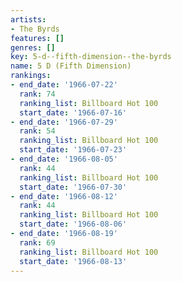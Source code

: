 ```yaml
---
artists:
- The Byrds
features: []
genres: []
key: 5-d--fifth-dimension--the-byrds
name: 5 D (Fifth Dimension)
rankings:
- end_date: '1966-07-22'
  rank: 74
  ranking_list: Billboard Hot 100
  start_date: '1966-07-16'
- end_date: '1966-07-29'
  rank: 54
  ranking_list: Billboard Hot 100
  start_date: '1966-07-23'
- end_date: '1966-08-05'
  rank: 44
  ranking_list: Billboard Hot 100
  start_date: '1966-07-30'
- end_date: '1966-08-12'
  rank: 44
  ranking_list: Billboard Hot 100
  start_date: '1966-08-06'
- end_date: '1966-08-19'
  rank: 69
  ranking_list: Billboard Hot 100
  start_date: '1966-08-13'
---
```


